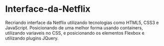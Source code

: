 # Interface-da-Netflix
Recriando interface da Netflix utilizando tecnologias como HTML5, CSS3 e JavaScript. Posicionando de uma melhor forma usando containers, utilizando variaveis no CSS, e posicionando os elementos Flexbox e utilizando plugins JQuery.
